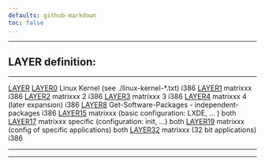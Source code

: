 ```yaml
---
defaults: github-markdown
toc: false
...
```

<!-- *********************************************************************** -->
********************************************************************************
## LAYER definition:

----------- ------------------------------------------------------ -------------
[LAYER][]
[LAYER0][]  Linux Kernel (see ./linux-kernel-*.txt)                i386
[LAYER1][]  matrixxx                                               i386
[LAYER2][]  matrixxx 2                                             i386
[LAYER3][]  matrixxx 3                                             i386
[LAYER4][]  matrixxx 4 (later expansion)                           i386
[LAYER8][]  Get-Software-Packages - independent-packages           i386
[LAYER15][] matrixxx (basic configuration: LXDE, ... )             both
[LAYER17][] matrixxx specific (configuration: init, ...)           both
[LAYER19][] matrixxx (config of specific applications)             both
[LAYER32][] matrixxx (32 bit applications)                         i386
----------- ------------------------------------------------------ -------------

********************************************************************************
[LAYER]:    /LAYER
[LAYER0]:   /LAYER0
[LAYER1]:   /LAYER1
[LAYER2]:   /LAYER2
[LAYER3]:   /LAYER3
[LAYER4]:   /LAYER4
[LAYER8]:   /LAYER8
[LAYER15]:  /LAYER15
[LAYER17]:  /LAYER17
[LAYER19]:  /LAYER19
[LAYER32]:  /LAYER32

